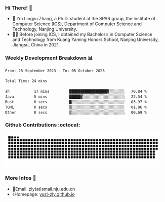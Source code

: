 ### Hi There! 👋 
- 🐳 I'm Lingyu Zhang, a Ph.D. student at the SPAR group, the Institute of Computer Science (ICS), Department of Computer Science and Technology, Nanjing University.
- 🧑‍🎓 Before joining ICS, I obtained my Bachelor’s in Computer Science and Technology from Kuang Yaming Honors School, Nanjing University, Jiangsu, China in 2021.

### Weekly Development Breakdown :bar_chart:

<!--START_SECTION:waka-->

```txt
From: 28 September 2023 - To: 05 October 2023

Total Time: 24 mins

sh           17 mins         █████████████████▓░░░░░░░   70.84 %
Java         5 mins          █████▓░░░░░░░░░░░░░░░░░░░   22.54 %
Rust         0 secs          █░░░░░░░░░░░░░░░░░░░░░░░░   03.97 %
TOML         0 secs          ▒░░░░░░░░░░░░░░░░░░░░░░░░   01.86 %
Other        0 secs          ▒░░░░░░░░░░░░░░░░░░░░░░░░   00.69 %
```

<!--END_SECTION:waka-->

### Github Contributions :octocat:

![](https://raw.githubusercontent.com/yuzi-zly/yuzi-zly/output/github-contribution-grid-snake.svg)              


### More Infos 📖

- 📧Email: zly(at)smail.nju.edu.cn
- 🌀Homepage: [yuzi-zly.github.io](https://yuzi-zly.github.io/)
